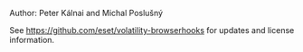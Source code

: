 Author: Peter Kálnai and Michal Poslušný

See https://github.com/eset/volatility-browserhooks for updates and license information. 